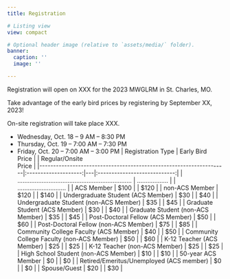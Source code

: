 ```yaml
---
title: Registration

# Listing view
view: compact

# Optional header image (relative to `assets/media/` folder).
banner:
  caption: ''
  image: ''

---
```

Registration will open on XXX for the 2023 MWGLRM in St. Charles, MO.

Take advantage of the early bird prices by registering by September XX, 2023!



On-site registration will take place XXX.

* Wednesday, Oct. 18 –  9 AM – 8:30 PM
* Thursday, Oct. 19 –  7:00 AM –  7:30 PM
* Friday, Oct. 20 –  7:00 AM – 3:00 PM
| Registration Type                                                  | Early Bird <br>Price |   |    Regular/Onsite<br>Price   |
|--------------------------------------------------------------------|:--------------------:|---|:----------------------------:|
| .................................................................. | ..................   |   | ............................ |
| ACS Member                                                         |         $100         |   |             $120             |
| non-ACS Member                                                     |         $120         |   |             $140             |
| Undergraduate Student (ACS Member)                                 |          $30         |   |              $40             |
| Undergraduate Student (non-ACS Member)                             |          $35         |   |              $45             |
| Graduate Student (ACS Member)                                      |          $30         |   |              $40             |
| Graduate Student (non-ACS Member)                                  |          $35         |   |              $45             |
| Post-Doctoral Fellow (ACS Member)                                  |          $50         |   |              $60             |
| Post-Doctoral Fellow (non-ACS Member)                              |          $75         |   |              $85             |
| Community College Faculty (ACS Member)                             |          $40         |   |              $50             |
| Community College Faculty (non-ACS Member)                         |          $50         |   |              $60             |
| K-12 Teacher (ACS Member)                                          |          $25         |   |              $25             |
| K-12 Teacher (non-ACS Member)                                      |          $25         |   |              $25             |
| High School Student (non-ACS Member)                               |          $10         |   |              $10             |
| 50-year ACS Member                                                 |          $0          |   |              $0              |
| Retired/Emeritus/Unemployed (ACS member)                           |          $0          |   |              $0              |
| Spouse/Guest                                                       |          $20         |   |              $30             |